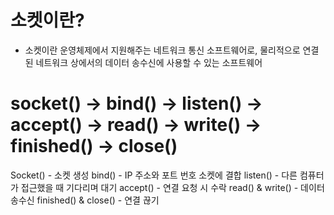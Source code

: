 # 소켓이란?
- 소켓이란 운영체제에서 지원해주는 네트워크 통신 소프트웨어로, 물리적으로 연결된 네트워크 상에서의 데이터 송수신에 사용할 수 있는 소프트웨어


# socket() -> bind() -> listen() -> accept() -> read() -> write() -> finished() -> close()

Socket()
    - 소켓 생성
bind()
    - IP 주소와 포트 번호 소켓에 결합
listen()
    - 다른 컴퓨터가 접근했을 때 기다리며 대기
accept()
    - 연결 요청 시 수락
read() & write()
    - 데이터 송수신
finished() & close()
    - 연결 끊기
